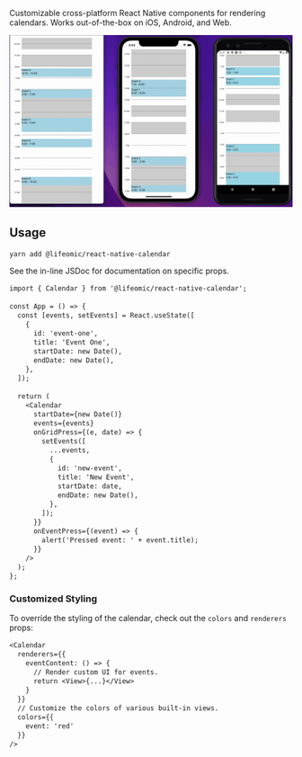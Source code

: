 Customizable cross-platform React Native components for rendering calendars. Works out-of-the-box on iOS, Android, and Web.

![example](example.gif)

## Usage

```
yarn add @lifeomic/react-native-calendar
```

See the in-line JSDoc for documentation on specific props.

```tsx
import { Calendar } from '@lifeomic/react-native-calendar';

const App = () => {
  const [events, setEvents] = React.useState([
    {
      id: 'event-one',
      title: 'Event One',
      startDate: new Date(),
      endDate: new Date(),
    },
  ]);

  return (
    <Calendar
      startDate={new Date()}
      events={events}
      onGridPress={(e, date) => {
        setEvents([
          ...events,
          {
            id: 'new-event',
            title: 'New Event',
            startDate: date,
            endDate: new Date(),
          },
        ]);
      }}
      onEventPress={(event) => {
        alert('Pressed event: ' + event.title);
      }}
    />
  );
};
```

### Customized Styling

To override the styling of the calendar, check out the `colors` and `renderers` props:

```tsx
<Calendar
  renderers={{
    eventContent: () => {
      // Render custom UI for events.
      return <View>{...}</View>
    }
  }}
  // Customize the colors of various built-in views.
  colors={{
    event: 'red'
  }}
/>
```
